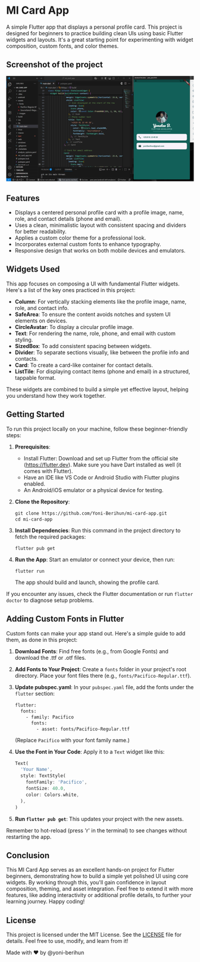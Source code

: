 # MI Card App

A simple Flutter app that displays a personal profile card. This project is designed for beginners to practice building clean UIs using basic Flutter widgets and layouts. It's a great starting point for experimenting with widget composition, custom fonts, and color themes.

## Screenshot of the project

![App Screenshot](image.png)  

## Features

- Displays a centered personal profile card with a profile image, name, role, and contact details (phone and email).
- Uses a clean, minimalistic layout with consistent spacing and dividers for better readability.
- Applies a custom color theme for a professional look.
- Incorporates external custom fonts to enhance typography.
- Responsive design that works on both mobile devices and emulators.

## Widgets Used

This app focuses on composing a UI with fundamental Flutter widgets. Here's a list of the key ones practiced in this project:

- **Column**: For vertically stacking elements like the profile image, name, role, and contact info.
- **SafeArea**: To ensure the content avoids notches and system UI elements on devices.
- **CircleAvatar**: To display a circular profile image.
- **Text**: For rendering the name, role, phone, and email with custom styling.
- **SizedBox**: To add consistent spacing between widgets.
- **Divider**: To separate sections visually, like between the profile info and contacts.
- **Card**: To create a card-like container for contact details.
- **ListTile**: For displaying contact items (phone and email) in a structured, tappable format.

These widgets are combined to build a simple yet effective layout, helping you understand how they work together.

## Getting Started

To run this project locally on your machine, follow these beginner-friendly steps:

1. **Prerequisites**:
   - Install Flutter: Download and set up Flutter from the official site (https://flutter.dev). Make sure you have Dart installed as well (it comes with Flutter).
   - Have an IDE like VS Code or Android Studio with Flutter plugins enabled.
   - An Android/iOS emulator or a physical device for testing.

2. **Clone the Repository**:
   ```
   git clone https://github.com/Yoni-Berihun/mi-card-app.git
   cd mi-card-app
   ```

3. **Install Dependencies**:
   Run this command in the project directory to fetch the required packages:
   ```
   flutter pub get
   ```

4. **Run the App**:
   Start an emulator or connect your device, then run:
   ```
   flutter run
   ```
   The app should build and launch, showing the profile card.

If you encounter any issues, check the Flutter documentation or run `flutter doctor` to diagnose setup problems.

## Adding Custom Fonts in Flutter

Custom fonts can make your app stand out. Here's a simple guide to add them, as done in this project:

1. **Download Fonts**:
   Find free fonts (e.g., from Google Fonts) and download the .ttf or .otf files.

2. **Add Fonts to Your Project**:
   Create a `fonts` folder in your project's root directory. Place your font files there (e.g., `fonts/Pacifico-Regular.ttf`).

3. **Update pubspec.yaml**:
   In your `pubspec.yaml` file, add the fonts under the `flutter` section:
   ```
   flutter:
     fonts:
       - family: Pacifico
         fonts:
           - asset: fonts/Pacifico-Regular.ttf
   ```
   (Replace `Pacifico` with your font family name.)

4. **Use the Font in Your Code**:
   Apply it to a `Text` widget like this:
   ```dart
   Text(
     'Your Name',
     style: TextStyle(
       fontFamily: 'Pacifico',
       fontSize: 40.0,
       color: Colors.white,
     ),
   )
   ```

5. **Run `flutter pub get`**:
   This updates your project with the new assets.

Remember to hot-reload (press 'r' in the terminal) to see changes without restarting the app.

## Conclusion

This MI Card App serves as an excellent hands-on project for Flutter beginners, demonstrating how to build a simple yet polished UI using core widgets. By working through this, you'll gain confidence in layout composition, theming, and asset integration. Feel free to extend it with more features, like adding interactivity or additional profile details, to further your learning journey. Happy coding!

## License

This project is licensed under the MIT License. See the [LICENSE](LICENSE) file for details. Feel free to use, modify, and learn from it!

Made with ❤️ by @yoni-berihun
